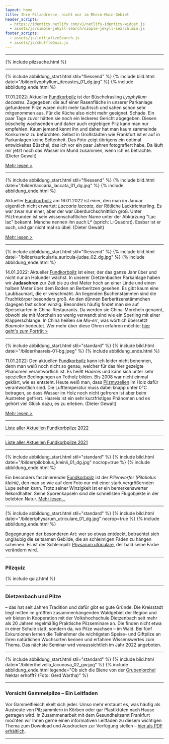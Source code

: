 ```yaml
---
layout: home
title: Ihre Pilzadresse, nicht nur im Rhein-Main-Gebiet
header_scripts:
  - https://identity.netlify.com/v1/netlify-identity-widget.js
  - assets/js/simple-jekyll-search/simple-jekyll-search.min.js
footer_scripts:
  - assets/js/initializeSearch.js
  - assets/js/shuffleQuiz.js
---
```

- - -

{% include pilzsuche.html %}

- - -

{% include abbildung_start.html stil="fliessend" %}
{% include bild.html datei="/bilder/lyophyllum_decastes_01_dg.jpg" %}
{% include abbildung_ende.html %}

17.01.2022: Aktueller [Fundkorbpilz](AA "Glossar-") ist der Büschelrasling *Lyophyllum decastes*. Zugegeben: die auf einer Rasenfläche in unserer Parkanlage gefundenen Pilze waren nicht mehr taufrisch und sahen schon sehr mitgenommen aus. Für die Küche also nicht mehr geeignet. Schade. Ein paar Tage zuvor hätten sie noch ein leckeres Gericht abgegeben. Diesen büschelig wachsenden und daher auch ergiebigen Pilz kann man nur empfehlen. Kaum jemand kennt ihn und daher hat man kaum sammelnde Konkurrenz zu befürchten. Selbst in Großstädten wie Frankfurt ist er auf in Parkanlagen keine Seltenheit. Das Foto zeigt übrigens ein optimal entwickeltes Büschel, das ich vor ein paar Jahren fotografiert habe. Da läuft mir jetzt noch das Wasser im Mund zusammen, wenn ich es betrachte. (Dieter Gewalt)

[Mehr lesen >](/pilze/lyophyllum-decastes-büschelrasling)

<div style="clear:  both"></div>

- - -

{% include abbildung_start.html stil="fliessend" %}
{% include bild.html datei="/bilder/laccaria_laccata_01_dg.jpg" %}
{% include abbildung_ende.html %}

Aktueller [Fundkorbpilz](AA "Glossar-") am 16.01.2022 ist einer, den man im Januar eigentlich nicht erwartet: *Laccaria laccata*, der Rötliche Lacktrichterling. Es war zwar nur einer, aber der war überdurchschnittlich groß. Unter Pilzfreunden ist sein wissenschaftlicher Name unter der Abkürzung "Lac lac" bekannt. Manche nennen ihn auch L² (sprich: L-Quadrat). Essbar ist er auch, und gar nicht mal so übel. (Dieter Gewalt)

[Mehr lesen >](/pilze/laccaria-laccata-rötlicher-lacktrichterling)

<div style="clear:  both"></div>

- - -

{% include abbildung_start.html stil="fliessend" %}
{% include bild.html datei="/bilder/auricularia_auricula-judae_02_dg.jpg" %}
{% include abbildung_ende.html %}

14.01.2022: Aktueller [Fundkorbpilz](AA "Glossar-") ist einer, der das ganze Jahr über und nicht nur an Holunder wächst. In unserer Dietzenbacher Parkanlage haben wir **Judasohren** zur Zeit bis zu drei Meter hoch an einer Linde und einen halben Meter über dem Boden an Berberitzen gesehen. Es gibt kaum eine Laubbaumart, die er verschmäht. An liegenden Buchenstämmen sind die Fruchtkörper besonders groß. An den dünnen Berberitzenstämmchen dagegen  fast schon winzig. Besonders häufig findet man sie auf Speisekarten in China-Restaurants. Da werden sie China-Morcheln genannt, obwohl sie mit Morcheln so wenig verwandt sind wie ein Sperling mit einer Klapperschlange. In China heißen sie *Mu-err*, was wörtlich übersetzt *Baumohr* bedeutet. Wer mehr über diese Ohren erfahren möchte: [hier geht's zum Porträt >](/pilze/auricularia-auricula-judae-judasohr)

<div style="clear:  both"></div>

- - -

{% include abbildung_start.html stil="standard" %}
{% include bild.html datei="/bilder/haareis-01-bg.jpeg" %}
{% include abbildung_ende.html %}

11.01.2022: Den aktuellen [Fundkorbpilz](AA "Glossar-") kann ich leider nicht benennen, denn man weiß noch nicht so genau, welcher für das hier gezeigte Phänomen verantwortlich ist. Es heißt *Haareis* und kann sich unter sehr speziellen Bedingungen an Totholz bilden. Bis 2008 war nicht einmal geklärt, wie es entsteht. Heute weiß man, dass [Pilzmyzelien](Myzel "Glossar") im Holz dafür verantwortlich sind. Die Lufttemperatur muss dabei knapp unter 0°C betragen, so dass Wasser im Holz noch nicht gefroren ist aber beim Austreten gefriert. Haareis ist ein sehr kurzfristiges Phänomen und es gehört viel Glück dazu, es zu erleben. (Dieter Gewalt)

[Mehr lesen >](/artikel/haareis)

- - -

[Liste aller Aktuellen Fundkorbpilze 2022](/artikel/liste-aller-aktuellen-fundkorbpilze-2022.html)

- - -

[Liste aller Aktuellen Fundkorbpilze 2021](/artikel/liste-aller-aktuellen-fundkorbpilze-2021.html)

- - -

{% include abbildung_start.html stil="standard" %}
{% include bild.html datei="/bilder/pilobolus_kleinii_01_dg.jpg" nocrop=true %}
{% include abbildung_ende.html %}

Ein besonders faszinierender [Fundkorbpilz](AA "Glossar-") ist der *Pillenwerfer (Pilobolus kleinii)*, den man so wie auf dem Foto nur mit einer stark vergrößernden Lupe sehen kann. Trotz seiner Winzigkeit ist er ein bemerkenswerter Rekordhalter. Seine Sporenkapseln sind die schnellsten Flugobjekte in der belebten Natur. [Mehr lesen...](/pilze/pilobolus-kleinii-pillenwerfer)

- - -

{% include abbildung_start.html stil="standard" %}
{% include bild.html datei="/bilder/physarum_utriculare_01_dg.jpg" nocrop=true %}
{% include abbildung_ende.html %}

Begegnungen der besonderen Art: wer so etwas entdeckt, betrachtet sich ungläubig die seltsamen Gebilde, die an schleimigen Fäden zu hängen scheinen. Es ist der Schleimpilz [Physarum utriculare](/pilze/physarum-utriculare-fadenfruchtschleimpilz), der bald seine Farbe verändern wird.

- - -

### Pilzquiz

{% include quiz.html %}

- - -

### Dietzenbach und Pilze

– das hat seit Jahren Tradition und dafür gibt es gute Gründe. Die Kreisstadt liegt mitten im größten zusammenhängenden Waldgebiet der Region und wir bieten in Kooperation mit der Volkshochschule Dietzenbach seit mehr als 20 Jahren regelmäßig Praktische Pilzseminare an. Die finden nicht etwa in einer Schule statt, sondern da, wo Pilze wachsen – im Wald. Bei fünf Exkursionen lernen die Teilnehmer die wichtigsten Speise- und Giftpilze an ihren natürlichen Wuchsorten kennen und erfahren Wissenswertes zum Thema. Das nächste Seminar wrd voraussichtlich im Jahr 2022 angeboten.  

- - -

{% include abbildung_start.html stil="standard" %}
{% include bild.html datei="/bilder/helvella_lacunosa_02_gw.jpg" %}
{% include abbildung_ende.html legende="Ob sich die Biene von der <a href='/pilze/helvella-lacunosa-grubenlorchel'>Grubenlorchel</a> Nektar erhofft?  (Foto: Gerd Wartha)" %}

- - -

### Vorsicht Gammelpilze – Ein Leitfaden

Vor Gammelfleisch ekelt sich jeder. Umso mehr erstaunt es, was häufig als Ausbeute von Pilzsammlern in Körben oder gar Plastiktüten nach Hause getragen wird. In Zusammenarbeit mit dem Gesundheitsamt Frankfurt möchten wir Ihnen gerne einen informativen Leitfaden zu diesem wichtigen Thema zum Download und Ausdrucken zur Verfügung stellen – [hier als PDF erhältlich](/assets/docs/Fundkorb.de-Gammelpilze.pdf).

- - -